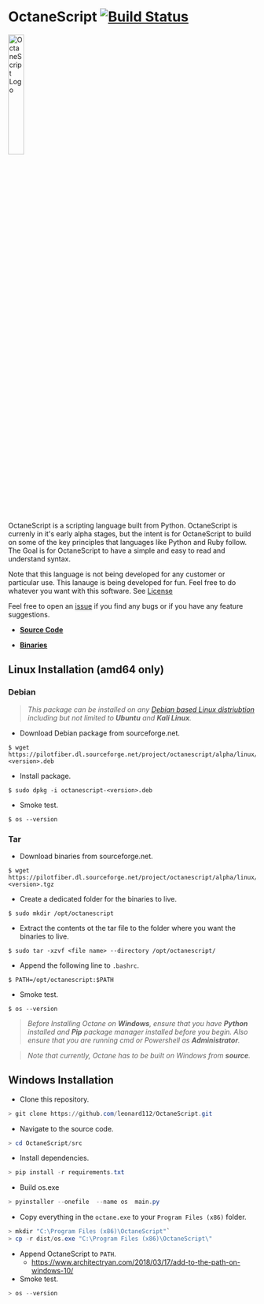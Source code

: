 # OctaneScript [![Build Status](https://travis-ci.com/leonard112/octane.svg?branch=main)](https://travis-ci.com/leonard112/octanescript)

<img src="https://github.com/leonard112/octane/blob/main/images/octanescript-logo.svg" alt="OctaneScript Logo" width=25%></img>

OctaneScript is a scripting language built from Python. OctaneScript is currenly in it's early alpha stages, but the intent is for OctaneScript to build on some of the key principles that languages like Python and Ruby follow. The Goal is for OctaneScript to have a simple and easy to read and understand syntax. 

Note that this language is not being developed for any customer or particular use. This lanauge is being developed for fun. Feel free to do whatever you want with this software. See [License](LICENSE)

Feel free to open an [issue](issues) if you find any bugs or if you have any feature suggestions.

* __[Source Code](https://github.com/leonard112/OctaneScript)__

* __[Binaries](https://sourceforge.net/projects/octanescript/files/alpha/linux/amd64/dev)__
  
## Linux Installation (amd64 only)

### Debian
> _This package can be installed on any [Debian based Linux distriubtion](https://www.debian.org/derivatives/) including but not limited to __Ubuntu__ and __Kali Linux__._
* Download Debian package from sourceforge.net.
```console
$ wget https://pilotfiber.dl.sourceforge.net/project/octanescript/alpha/linux/amd64/dev/debian/octanescript-<version>.deb
```
* Install package.
```console
$ sudo dpkg -i octanescript-<version>.deb
```
* Smoke test.
```console
$ os --version
```
### Tar
* Download binaries from sourceforge.net.
```console
$ wget https://pilotfiber.dl.sourceforge.net/project/octanescript/alpha/linux/amd64/dev/tar/octanescript-<version>.tgz
```
* Create a dedicated folder for the binaries to live.
```console
$ sudo mkdir /opt/octanescript
```
* Extract the contents ot the tar file to the folder where you want the binaries to live.
```console
$ sudo tar -xzvf <file name> --directory /opt/octanescript/
```
* Append the following line to `.bashrc`.
```console
$ PATH=/opt/octanescript:$PATH
```
* Smoke test.
```console
$ os --version
```

> _Before Installing Octane on __Windows__, ensure that you have __Python__ installed and __Pip__ package manager installed before you begin. Also ensure that you are running cmd or Powershell as __Administrator__._

> _Note that currently, Octane has to be built on Windows from __source__._

## Windows Installation
* Clone this repository.
```powershell
> git clone https://github.com/leonard112/OctaneScript.git
```
* Navigate to the source code.
```powershell
> cd OctaneScript/src
```
* Install dependencies.
```powershell
> pip install -r requirements.txt
```
* Build os.exe
```powershell
> pyinstaller --onefile  --name os  main.py
```
* Copy everything in the `octane.exe` to your `Program Files (x86)` folder.
```powershell
> mkdir "C:\Program Files (x86)\OctaneScript"`
> cp -r dist/os.exe "C:\Program Files (x86)\OctaneScript\"
```
* Append OctaneScript to `PATH`.
  * https://www.architectryan.com/2018/03/17/add-to-the-path-on-windows-10/
* Smoke test.
```powershell
> os --version
```
